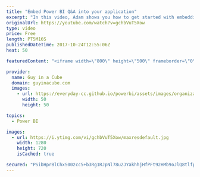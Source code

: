 ```yaml
---
title: "Embed Power BI Q&A into your application"
excerpt: "In this video, Adam shows you how to get started with embedding Power BI Q&A in your application. The JavaScript Embed Sample helps you with sample code that you can use in your application.  GenerateToken (Embed Token) for Q&A https://msdn.microsoft.com/en-us/library/mt784614.aspx#qanda  JavaScript"
originalUrl: https://youtube.com/watch?v=gchbVuT5Xow
type: video
price: Free
length: PT5M16S
publishedDateTime: 2017-10-24T12:55:06Z
heat: 50

featuredContent: "<iframe width=\"800\" height=\"500\" frameborder=\"0\" src=\"https://www.youtube.com/embed/gchbVuT5Xow\" allow=\"accelerometer; autoplay; encrypted-media; gyroscope; picture-in-picture\" allowfullscreen></iframe>"

provider:
  name: Guy in a Cube
  domain: guyinacube.com
  images:
    - url: https://everyday-cc.github.io/powerbi/assets/images/organizations/guyinacube.com-50x50.jpg
      width: 50
      height: 50

topics:
  - Power BI

images:
  - url: https://i.ytimg.com/vi/gchbVuT5Xow/maxresdefault.jpg
    width: 1280
    height: 720
    isCached: true

secured: "PSibHprBlChxS00zcc5+b3Rg1RJpNl78u2JYakhhjHfPFt92HMb9oJlQ8tlfpCRmMdqpd36MYHwaEwl1qnyXimNV4+F4ejIePNdr8CMvR7YoYbkIMKVge0tXztONHK2atYf9MSt1wji+6Um1oqj82HlWy3E80WCjheqs7rN1EDpGKmewqJ7W1/8pOMYhtwhhts47DF/RLKqmuYCgK2zCkKTV1umj2jYa+N6S07jfGsWfS8TN2dgTJVVSZkeZpmW2vW0pKdeqiG20jwqIqGlsjgxDJyOhMmSy5acBj/e4gcbPUlOWttobHbrz9dLnFws+OPiYa8t0zNz3gbkCOBJiGX/yEXgMpUY1K9P7gyVAsS/gzGKKyjnoiyrmroXQF/aMuNgV/xr9J3bz4vdJa5EgfMM/YNvx93vxP80tUQJcJxQ=;cdn3z7duPqNnX6ohPmdkbQ=="
---
```


